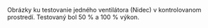 Obrázky ku testovanie jedného ventilátora (Nidec) v kontrolovanom prostredí.
Testovaný bol 50 % a 100 % výkon.
